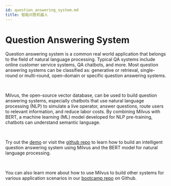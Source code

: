 ```yaml
---
id: question_answering_system.md
title: 智能问答机器人
---
```


# Question Answering System 

Question answering system is a common real world application that belongs to the field of natural language processing. Typical QA systems include online customer service systems, QA chatbots, and more. Most question answering systems can be classified as: generative or retrieval, single-round or multi-round, open-domain or specific question answering systems.

<br/>

Milvus, the open-source vector database, can be used to build question answering systems, especially chatbots that use natural language processing (NLP) to simulate a live operator, answer questions, route users to relevant information, and reduce labor costs. By combining Milvus with BERT, a machine learning (ML) model developed for NLP pre-training, chatbots can understand semantic language.

<br/>


Try out the [demo](http://35.166.123.214:8005/) or visit the [github repo](https://github.com/milvus-io/bootcamp/tree/master/solutions/question_answering_system) to learn how to build an intelligent question answering system using Milvus and the BERT model for natural language processing. 


<br/>

You can also learn more about how to use Milvus to build other systems for various application scenarios in our [bootcamp repo](https://github.com/milvus-io/bootcamp) on Github.


